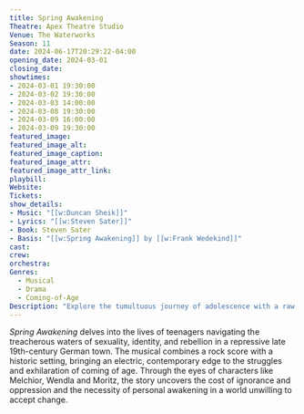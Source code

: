 ```yaml
---
title: Spring Awakening
Theatre: Apex Theatre Studio
Venue: The Waterworks
Season: 11
date: 2024-06-17T20:29:22-04:00
opening_date: 2024-03-01
closing_date: 
showtimes:
- 2024-03-01 19:30:00
- 2024-03-02 19:30:00
- 2024-03-03 14:00:00
- 2024-03-08 19:30:00
- 2024-03-09 16:00:00
- 2024-03-09 19:30:00
featured_image: 
featured_image_alt: 
featured_image_caption: 
featured_image_attr: 
featured_image_attr_link: 
playbill:
Website: 
Tickets: 
show_details: 
- Music: "[[w:Duncan Sheik]]"
- Lyrics: "[[w:Steven Sater]]"
- Book: Steven Sater
- Basis: "[[w:Spring Awakening]] by [[w:Frank Wedekind]]"
cast:
crew:
orchestra:
Genres:
  - Musical
  - Drama
  - Coming-of-Age
Description: "Explore the tumultuous journey of adolescence with a raw and poignant look at youth in revolt against the stifling morals of society."
---
```

*Spring Awakening* delves into the lives of teenagers navigating the treacherous waters of sexuality, identity, and rebellion in a repressive late 19th-century German town. The musical combines a rock score with a historic setting, bringing an electric, contemporary edge to the struggles and exhilaration of coming of age. Through the eyes of characters like Melchior, Wendla and Moritz, the story uncovers the cost of ignorance and oppression and the necessity of personal awakening in a world unwilling to accept change.
